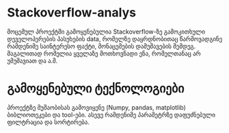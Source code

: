 # Stackoverflow-analys
მოცემულ პროექტში გამოყენებულია Stackoverflow-ზე გამოკითხული დეველოპერების პასუხების data, რომელზე დაყრდნობითაც წარმოვადგინე რამდენიმე საინტერესო ფაქტი, მონაცემების დამუშავების შემდეგ. მაგალითად რომელია ყველაზე მოთხოვნადი ენა, რომელთანაც არ უმუშავიათ და ა.შ.
# გამოყენებული ტექნოლოგიები
პროექტზე მუშაობისას გამოვიყენე (Numpy, pandas, matplotlib) ბიბლიოთეკები და tool-ები. ასევე რამდენიმე პარამეტრზე დაფუძნებული ფილტრაცია და სორტირება.
